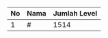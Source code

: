 | No | Nama            | Jumlah Level |
|----|-----------------|--------------|
| 1  | #    |    1514        |
